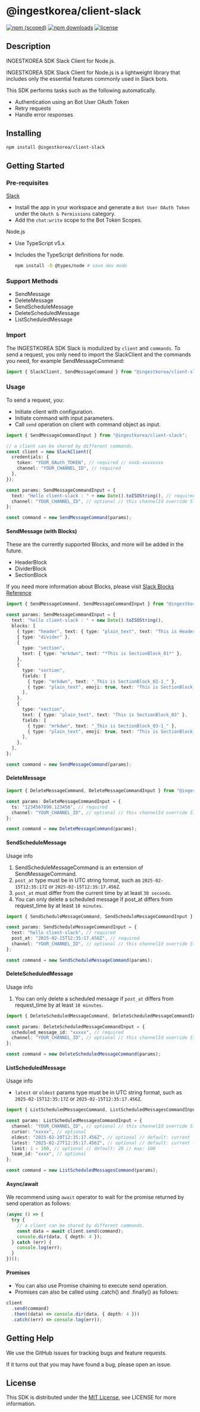 # @ingestkorea/client-slack

[![npm (scoped)](https://img.shields.io/npm/v/@ingestkorea/client-slack?style=flat-square)](https://www.npmjs.com/package/@ingestkorea/client-slack)
[![npm downloads](https://img.shields.io/npm/dm/@ingestkorea/client-slack?style=flat-square)](https://www.npmjs.com/package/@ingestkorea/client-slack)
[![license](https://img.shields.io/github/license/ingestkorea/client-slack?style=flat-square)](https://www.npmjs.com/package/@ingestkorea/client-slack)

## Description

INGESTKOREA SDK Slack Client for Node.js.

INGESTKOREA SDK Slack Client for Node.js is a lightweight library that includes only the essential features commonly used in Slack bots.

This SDK performs tasks such as the following automatically.

- Authentication using an Bot User OAuth Token
- Retry requests
- Handle error responses

## Installing

```sh
npm install @ingestkorea/client-slack
```

## Getting Started

### Pre-requisites

[Slack](https://api.slack.com/apps)

- Install the app in your workspace and generate a `Bot User OAuth Token` under the `OAuth & Permissions` category.
- Add the `chat:write` scope to the Bot Token Scopes.

Node.js

- Use TypeScript v5.x
- Includes the TypeScript definitions for node.

  ```sh
  npm install -D @types/node # save dev mode
  ```

### Support Methods

- SendMessage
- DeleteMessage
- SendScheduleMessage
- DeleteScheduledMessage
- ListScheduledMessage

### Import

The INGESTKOREA SDK Slack is modulized by `client` and `commands`. To send a request, you only need to import the SlackClient and the commands you need, for example SendMessageCommand:

```ts
import { SlackClient, SendMessageCommand } from "@ingestkorea/client-slack";
```

### Usage

To send a request, you:

- Initiate client with configuration.
- Initiate command with input parameters.
- Call `send` operation on client with command object as input.

```ts
import { SendMessageCommandInput } from "@ingestkorea/client-slack";

// a client can be shared by different commands.
const client = new SlackClient({
  credentials: {
    token: "YOUR_OAuth_TOKEN", // required // xoxb-xxxxxxxx
    channel: "YOUR_CHANNEL_ID", // required
  },
});

const params: SendMessageCommandInput = {
  text: "Hello client-slack : " + new Date().toISOString(), // required
  channel: "YOUR_CHANNEL_ID", // optional // this channelId override SlackClient config
};

const command = new SendMessageCommand(params);
```

#### SendMessage (with Blocks)

These are the currently supported Blocks, and more will be added in the future.

- HeaderBlock
- DividerBlock
- SectionBlock

If you need more information about Blocks, please visit [Slack Blocks Reference](https://api.slack.com/reference/block-kit/blocks)

```ts
import { SendMessageCommand, SendMessageCommandInput } from "@ingestkorea/client-slack";

const params: SendMessageCommandInput = {
  text: "hello client-slack : " + new Date().toISOString(),
  blocks: [
    { type: "header", text: { type: "plain_text", text: "This is HeaderBlock" } },
    { type: "divider" },
    {
      type: "section",
      text: { type: "mrkdwn", text: "*This is SectionBlock_01*" },
    },
    {
      type: "section",
      fields: [
        { type: "mrkdwn", text: "_This is SectionBlock_02-1_" },
        { type: "plain_text", emoji: true, text: "This is SectionBlock_02-2" },
      ],
    },
    {
      type: "section",
      text: { type: "plain_text", text: "This is SectionBlock_03" },
      fields: [
        { type: "mrkdwn", text: "_This is SectionBlock_03-1_" },
        { type: "plain_text", emoji: true, text: "This is SectionBlock_03-2" },
      ],
    },
  ],
};

const command = new SendMessageCommand(params);
```

#### DeleteMessage

```ts
import { DeleteMessageCommand, DeleteMessageCommandInput } from "@ingestkorea/client-slack";

const params: DeleteMessageCommandInput = {
  ts: "1234567890.123456", // required
  channel: "YOUR_CHANNEL_ID", // optional // this channelId override SlackClient config
};

const command = new DeleteMessageCommand(params);
```

#### SendScheduleMessage

Usage info

1. SendScheduleMessageCommand is an extension of SendMessageCommand.
2. `post_at` type must be in UTC string format, such as `2025-02-15T12:35:17Z` or `2025-02-15T12:35:17.456Z`.
3. `post_at` must differ from the current time by at least `30 seconds`.
4. You can only delete a scheduled message if post_at differs from request_time by at least `10 minutes`.

```ts
import { SendScheduleMessageCommand, SendScheduleMessageCommandInput } from "@ingestkorea/client-slack";

const params: SendScheduleMessageCommandInput = {
  text: "hello client-slack", // required
  post_at: "2025-02-15T12:35:17.456Z", // required
  channel: "YOUR_CHANNEL_ID", // optional // this channelId override SlackClient config
};

const command = new SendScheduleMessageCommand(params);
```

#### DeleteScheduledMessage

Usage info

1. You can only delete a scheduled message if `post_at` differs from request_time by at least `10 minutes`.

```ts
import { DeleteScheduledMessageCommand, DeleteScheduledMessageCommandInput } from "@ingestkorea/client-slack";

const params: DeleteScheduledMessageCommandInput = {
  scheduled_message_id: "xxxxx", // required
  channel: "YOUR_CHANNEL_ID", // optional // this channelId override SlackClient config
};

const command = new DeleteScheduledMessageCommand(params);
```

#### ListScheduledMessage

Usage info

- `latest` or `oldest` params type must be in UTC string format, such as `2025-02-15T12:35:17Z` or `2025-02-15T12:35:17.456Z`.

```ts
import { ListScheduledMessagesCommand, ListScheduledMessagesCommandInput } from "@ingestkorea/client-slack";

const params: ListScheduledMessagesCommandInput = {
  channel: "YOUR_CHANNEL_ID", // optional // this channelId override SlackClient config
  cursor: "xxxxx", // optional
  oldest: "2025-02-20T12:35:17.456Z", // optional // default: current
  latest: "2025-02-27T12:35:17.456Z", // optional // default: current + 7 days
  limit: 1 ~ 100, // optional // default: 20 // max: 100
  team_id: "xxxx", // optional
};

const command = new ListScheduledMessagesCommand(params);
```

#### Async/await

We recommend using `await` operator to wait for the promise returned by send operation as follows:

```ts
(async () => {
  try {
    // a client can be shared by different commands.
    const data = await client.send(command);
    console.dir(data, { depth: 4 });
  } catch (err) {
    console.log(err);
  }
})();
```

#### Promises

- You can also use Promise chaining to execute send operation.
- Promises can also be called using .catch() and .finally() as follows:

```ts
client
  .send(command)
  .then((data) => console.dir(data, { depth: 4 }))
  .catch((err) => console.log(err));
```

## Getting Help

We use the GitHub issues for tracking bugs and feature requests.

If it turns out that you may have found a bug, please open an issue.

## License

This SDK is distributed under the [MIT License](https://opensource.org/licenses/MIT), see LICENSE for more information.
